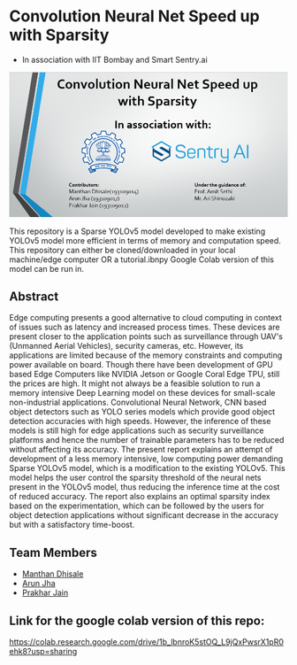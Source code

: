 # Convolution Neural Net Speed up with Sparsity
- In association with IIT Bombay and Smart Sentry.ai

![alt text](./headd.PNG)

This repository is a Sparse YOLOv5 model developed to make existing YOLOv5 model more efficient in terms of memory and computation speed. This repository can either be cloned/downloaded in your local machine/edge computer OR a tutorial.ibnpy Google Colab version of this model can be run in.

## Abstract
Edge computing presents a good alternative to cloud computing in context of issues such as latency and increased process times. These devices are present closer to the application points such as surveillance through UAV's (Unmanned Aerial Vehicles), security cameras, etc. However, its applications are limited because of the memory constraints and computing power available on board. Though there have been development of GPU based Edge Computers like NVIDIA Jetson or Google Coral Edge TPU, still the prices are high. It might not always be a feasible solution to run a memory intensive Deep Learning model on these devices for small-scale non-industrial applications.  Convolutional Neural Network, CNN based object detectors such as YOLO series models which provide good object detection accuracies with high speeds. However, the inference of these models is still high for edge applications such as security surveillance platforms and hence the number of trainable parameters has to be reduced without affecting its accuracy. The present report explains an attempt of development of a less memory intensive, low computing power demanding Sparse YOLOv5 model, which is a modification to the existing YOLOv5. This model helps the user control the sparsity threshold of the neural nets present in the YOLOv5 model, thus reducing the inference time at the cost of reduced accuracy. The report also explains an optimal sparsity index based on the experimentation, which can be followed by the users for object detection applications without significant decrease in the accuracy but with a satisfactory time-boost.


## Team Members
- [Manthan Dhisale](https://github.com/ManthanND) 
- [Arun Jha](https://github.com/jhaarun)
- [Prakhar Jain](https://github.com/pra1608)

## Link for the google colab version of this repo:
https://colab.research.google.com/drive/1b_lbnroK5stOQ_L9jQxPwsrX1pR0ehk8?usp=sharing





